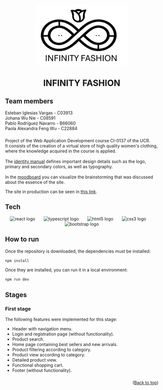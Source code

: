 <a id="readme-top"></a>

<div align="center">
  <img height="200" src="https://raw.githubusercontent.com/EstebanUCR/Infinity_Fashion/refs/heads/stage1Project/infinity_fashion/src/assets/Home/logo.png"  />
</div>

###

<h1 align="center">INFINITY FASHION</h1>

###

## Team members
Esteban Iglesias Vargas - C03913<br>
Johana Wu Nie - C08591<br>
Pablo Rodríguez Navarro - B66060<br>
Paola Alexandra Feng Wu - C22884<br>

###

Project of the Web Application Development course CI-0137 of the UCR.<br>
It consists of the creation of a virtual store of high quality women's clothing, where the knowledge acquired in the course is applied.<br><br>
The [identity manual](https://drive.google.com/file/d/1wuHNlB9XpuQO-Sg6PUW5JpCMAIztyfyt/view?usp=sharing) defines important design details such as the logo, primary and secondary colors, as well as typography.<br><br>
In the [moodboard](https://miro.com/welcomeonboard/YVJYdEhocWNNUktjNHFnUDFlVFEyd2xUUTRKTWtISXUzR1kzMDQyZ3FET2xNaUVIZlJKVWgzaWJDMDFYV1VrcXwzNDU4NzY0NTI0ODk1NjQ1ODQ0fDI=?share_link_id=804363808267) you can visualize the brainstorming that was discussed about the essence of the site.

The site in production can be seen in [this link](https://extraordinary-douhua-fdc1a5.netlify.app/).

###

## Tech
<div align="center">
  <img src="https://cdn.jsdelivr.net/gh/devicons/devicon/icons/react/react-original.svg" height="40" alt="react logo"  />
  <img width="20" />
  <img src="https://cdn.jsdelivr.net/gh/devicons/devicon/icons/typescript/typescript-original.svg" height="40" alt="typescript logo"  />
  <img width="20" />
  <img src="https://cdn.jsdelivr.net/gh/devicons/devicon/icons/html5/html5-original.svg" height="40" alt="html5 logo"  />
  <img width="20" />
  <img src="https://cdn.jsdelivr.net/gh/devicons/devicon/icons/css3/css3-original.svg" height="40" alt="css3 logo"  />
  <img width="20" />
  <img src="https://cdn.jsdelivr.net/gh/devicons/devicon/icons/bootstrap/bootstrap-original.svg" height="40" alt="bootstrap logo"  />
</div>

###

## How to run

Once the repository is downloaded, the dependencies must be installed:
```sh
npm install
```

Once they are installed, you can run it in a local environment:
```sh
npm run dev
```

###

## Stages

### First stage
The following features were implemented for this stage:
* Header with navigation menu.
* Login and registration page (without functionality).
* Product search.
* Home page containing best sellers and new arrivals.
* Product filtering according to category.
* Product view according to category.
* Detailed product view.
* Functional shopping cart.
* Footer (without functionality).

###

<p align="right">(<a href="#readme-top">Back to top</a>)</p>